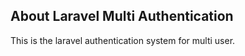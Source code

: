 

## About Laravel Multi Authentication

This is the laravel authentication system for multi user. 
